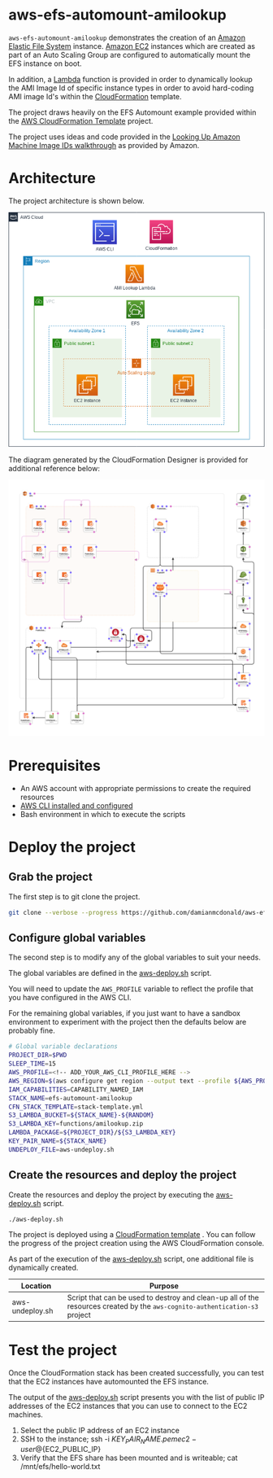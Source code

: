 # aws-efs-automount-amilookup

`aws-efs-automount-amilookup` demonstrates the creation of an [Amazon Elastic File System](https://aws.amazon.com/efs/) instance. [Amazon EC2](https://aws.amazon.com/ec2/) instances which are created as part of an Auto Scaling Group are configured to automatically mount the EFS instance on boot.

In addition, a [Lambda](https://aws.amazon.com/lambda/) function is provided in order to dynamically lookup the AMI Image Id of specific instance types in order to avoid hard-coding AMI image Id's within the [CloudFormation](https://aws.amazon.com/cloudformation/) template.

The project draws heavily on the EFS Automount example provided within the [AWS CloudFormation Template](https://github.com/awslabs/aws-cloudformation-templates/blob/master/community/services/EFS/efs_with_automount_to_ec2.json) project.

The project uses ideas and code provided in the [Looking Up Amazon Machine Image IDs walkthrough](https://docs.aws.amazon.com/AWSCloudFormation/latest/UserGuide/walkthrough-custom-resources-lambda-lookup-amiids.html) as provided by Amazon.

# Architecture

The project architecture is shown below.

![Architecture diagram](.assets/architecture.png)

The diagram generated by the CloudFormation Designer is provided for additional reference below:

![CloudFormation Designer diagram](.assets/EFSFileSystem-designer.png)

# Prerequisites

* An AWS account with appropriate permissions to create the required resources
* [AWS CLI installed and configured](https://docs.aws.amazon.com/cli/latest/userguide/install-cliv1.html)
* Bash environment in which to execute the scripts

# Deploy the project

## Grab the project 

The first step is to git clone the project.

```bash
git clone --verbose --progress https://github.com/damianmcdonald/aws-efs-automount-amilookup aws-efs-automount-amilookup
```

## Configure global variables

The second step is to modify any of the global variables to suit your needs.

The global variables are defined in the [aws-deploy.sh](aws-deploy.sh) script.

You will need to update the `AWS_PROFILE` variable to reflect the profile that you have configured in the AWS CLI.

For the remaining global variables, if you just want to have a sandbox environment to experiment with the project then the defaults below are probably fine.

```bash
# Global variable declarations
PROJECT_DIR=$PWD
SLEEP_TIME=15
AWS_PROFILE=<!-- ADD_YOUR_AWS_CLI_PROFILE_HERE -->
AWS_REGION=$(aws configure get region --output text --profile ${AWS_PROFILE})
IAM_CAPABILITIES=CAPABILITY_NAMED_IAM
STACK_NAME=efs-automount-amilookup
CFN_STACK_TEMPLATE=stack-template.yml
S3_LAMBDA_BUCKET=${STACK_NAME}-${RANDOM}
S3_LAMBDA_KEY=functions/amilookup.zip
LAMBDA_PACKAGE=${PROJECT_DIR}/${S3_LAMBDA_KEY}
KEY_PAIR_NAME=${STACK_NAME}
UNDEPLOY_FILE=aws-undeploy.sh
```

## Create the resources and deploy the project

Create the resources and deploy the project by executing the [aws-deploy.sh](aws-deploy.sh) script.

```bash
./aws-deploy.sh
```

The project is deployed using a [CloudFormation template](stack-template.yml) . You can follow the progress of the project creation using the AWS CloudFormation console.

As part of the execution of the [aws-deploy.sh](aws-deploy.sh) script, one additional file is dynamically created.

Location | Purpose
------------ | -------------
aws-undeploy.sh | Script that can be used to destroy and clean-up all of the resources created by the `aws-cognito-authentication-s3` project

# Test the project

Once the CloudFormation stack has been created successfully, you can test that the EC2 instances have automounted the EFS instance.

The output of the [aws-deploy.sh](aws-deploy.sh) script presents you with the list of public IP addresses of the EC2 instances that you can use to connect to the EC2 machines.

1. Select the public IP address of an EC2 instance
2. SSH to the instance; ssh -i ${KEY_PAIR_NAME}.pem ec2-user@${EC2_PUBLIC_IP}
3. Verify that the EFS share has been mounted and is writeable; cat /mnt/efs/hello-world.txt